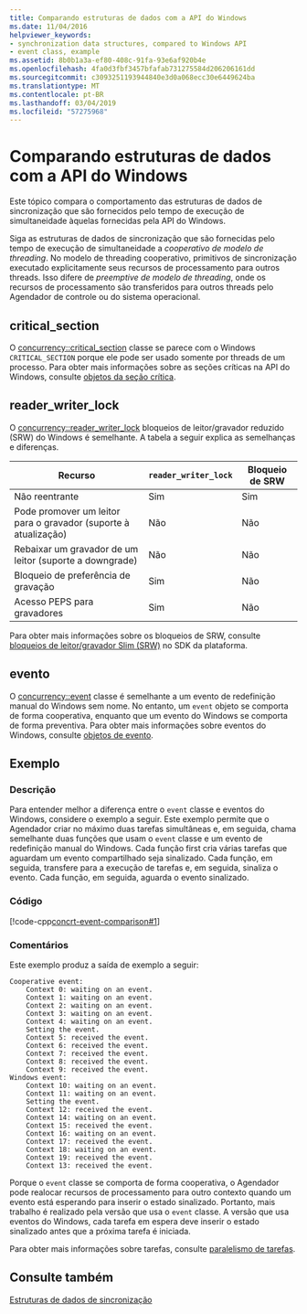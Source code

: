 ```yaml
---
title: Comparando estruturas de dados com a API do Windows
ms.date: 11/04/2016
helpviewer_keywords:
- synchronization data structures, compared to Windows API
- event class, example
ms.assetid: 8b0b1a3a-ef80-408c-91fa-93e6af920b4e
ms.openlocfilehash: 4fa0d3fbf3457bfafab731275584d206206161dd
ms.sourcegitcommit: c3093251193944840e3d0a068ecc30e6449624ba
ms.translationtype: MT
ms.contentlocale: pt-BR
ms.lasthandoff: 03/04/2019
ms.locfileid: "57275968"
---
```

# <a name="comparing-synchronization-data-structures-to-the-windows-api"></a>Comparando estruturas de dados com a API do Windows

Este tópico compara o comportamento das estruturas de dados de sincronização que são fornecidos pelo tempo de execução de simultaneidade àquelas fornecidas pela API do Windows.

Siga as estruturas de dados de sincronização que são fornecidas pelo tempo de execução de simultaneidade a *cooperativo de modelo de threading*. No modelo de threading cooperativo, primitivos de sincronização executado explicitamente seus recursos de processamento para outros threads. Isso difere de *preemptive de modelo de threading*, onde os recursos de processamento são transferidos para outros threads pelo Agendador de controle ou do sistema operacional.

## <a name="criticalsection"></a>critical_section

O [concurrency::critical_section](../../parallel/concrt/reference/critical-section-class.md) classe se parece com o Windows `CRITICAL_SECTION` porque ele pode ser usado somente por threads de um processo. Para obter mais informações sobre as seções críticas na API do Windows, consulte [objetos da seção crítica](/windows/desktop/Sync/critical-section-objects).

## <a name="readerwriterlock"></a>reader_writer_lock

O [concurrency::reader_writer_lock](../../parallel/concrt/reference/reader-writer-lock-class.md) bloqueios de leitor/gravador reduzido (SRW) do Windows é semelhante. A tabela a seguir explica as semelhanças e diferenças.

|Recurso|`reader_writer_lock`|Bloqueio de SRW|
|-------------|--------------------------|--------------|
|Não reentrante|Sim|Sim|
|Pode promover um leitor para o gravador (suporte à atualização)|Não|Não|
|Rebaixar um gravador de um leitor (suporte a downgrade)|Não|Não|
|Bloqueio de preferência de gravação|Sim|Não|
|Acesso PEPS para gravadores|Sim|Não|

Para obter mais informações sobre os bloqueios de SRW, consulte [bloqueios de leitor/gravador Slim (SRW)](https://msdn.microsoft.com/library/windows/desktop/aa904937) no SDK da plataforma.

## <a name="event"></a>evento

O [concurrency::event](../../parallel/concrt/reference/event-class.md) classe é semelhante a um evento de redefinição manual do Windows sem nome. No entanto, um `event` objeto se comporta de forma cooperativa, enquanto que um evento do Windows se comporta de forma preventiva. Para obter mais informações sobre eventos do Windows, consulte [objetos de evento](/windows/desktop/Sync/event-objects).

## <a name="example"></a>Exemplo

### <a name="description"></a>Descrição

Para entender melhor a diferença entre o `event` classe e eventos do Windows, considere o exemplo a seguir. Este exemplo permite que o Agendador criar no máximo duas tarefas simultâneas e, em seguida, chama semelhante duas funções que usam o `event` classe e um evento de redefinição manual do Windows. Cada função first cria várias tarefas que aguardam um evento compartilhado seja sinalizado. Cada função, em seguida, transfere para a execução de tarefas e, em seguida, sinaliza o evento. Cada função, em seguida, aguarda o evento sinalizado.

### <a name="code"></a>Código

[!code-cpp[concrt-event-comparison#1](../../parallel/concrt/codesnippet/cpp/comparing-synchronization-data-structures-to-the-windows-api_1.cpp)]

### <a name="comments"></a>Comentários

Este exemplo produz a saída de exemplo a seguir:

```Output
Cooperative event:
    Context 0: waiting on an event.
    Context 1: waiting on an event.
    Context 2: waiting on an event.
    Context 3: waiting on an event.
    Context 4: waiting on an event.
    Setting the event.
    Context 5: received the event.
    Context 6: received the event.
    Context 7: received the event.
    Context 8: received the event.
    Context 9: received the event.
Windows event:
    Context 10: waiting on an event.
    Context 11: waiting on an event.
    Setting the event.
    Context 12: received the event.
    Context 14: waiting on an event.
    Context 15: received the event.
    Context 16: waiting on an event.
    Context 17: received the event.
    Context 18: waiting on an event.
    Context 19: received the event.
    Context 13: received the event.
```

Porque o `event` classe se comporta de forma cooperativa, o Agendador pode realocar recursos de processamento para outro contexto quando um evento está esperando para inserir o estado sinalizado. Portanto, mais trabalho é realizado pela versão que usa o `event` classe. A versão que usa eventos do Windows, cada tarefa em espera deve inserir o estado sinalizado antes que a próxima tarefa é iniciada.

Para obter mais informações sobre tarefas, consulte [paralelismo de tarefas](../../parallel/concrt/task-parallelism-concurrency-runtime.md).

## <a name="see-also"></a>Consulte também

[Estruturas de dados de sincronização](../../parallel/concrt/synchronization-data-structures.md)
